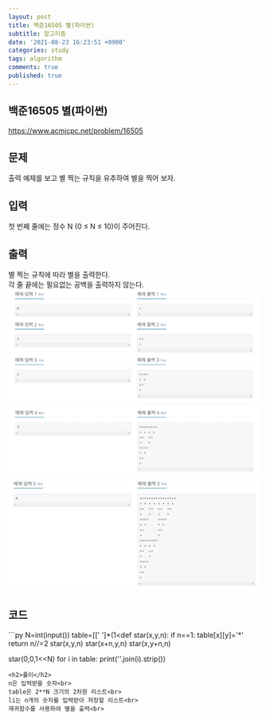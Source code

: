 ```yaml
---
layout: post
title: 백준16505 별(파이썬)
subtitle: 알고리즘
date: '2021-08-23 16:23:51 +0900'
categories: study
tags: algorithm
comments: true
published: true
---
```

## 백준16505 별(파이썬)
<a href="https://www.acmicpc.net/problem/16505">https://www.acmicpc.net/problem/16505</a>
<h2>문제</h2>
출력 예제를 보고 별 찍는 규칙을 유추하여 별을 찍어 보자.<br>
<h2>입력</h2>
첫 번째 줄에는 정수 N (0 ≤ N ≤ 10)이 주어진다.<br>
<h2>출력</h2>
별 찍는 규칙에 따라 별을 출력한다.<br>
각 줄 끝에는 필요없는 공백을 출력하지 않는다.<br>
<img src="/assets/img/baek16505-1.jpg" title="16505-1" alt="아무거나"/><br>
<img src="/assets/img/baek16505-2.jpg" title="16505-2" alt="아무거나"/><br>
<img src="/assets/img/baek16505-3.jpg" title="16505-3" alt="아무거나"/><br>
<h2>코드</h2>
```py
N=int(input())
table=[[' ']*(1<<N) for _ in range(1<<N)]

def star(x,y,n):
	if n==1:
		table[x][y]='*'
		return
	n//=2
	star(x,y,n)
	star(x+n,y,n)
	star(x,y+n,n)

star(0,0,1<<N)
for i in table:
	print(''.join(i).strip())
```
<h2>풀이</h2>
n은 입력받을 숫자<br>
table은 2**N 크기의 2차원 리스트<br>
li는 n개의 숫자를 입력받아 저장할 리스트<br>
재귀함수를 사용하여 별을 출력<br>



